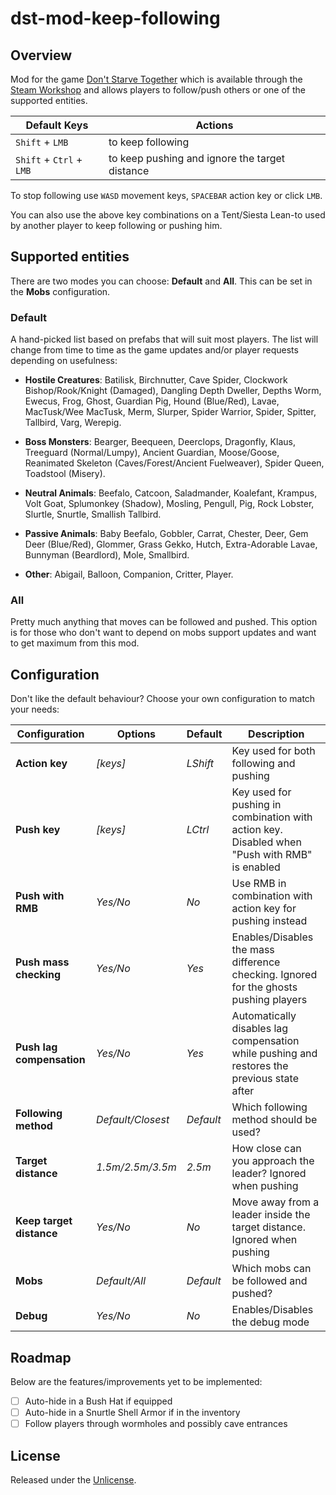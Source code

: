 # dst-mod-keep-following

## Overview

Mod for the game [Don't Starve Together][] which is available through the
[Steam Workshop][] and allows players to follow/push others or one of the
supported entities.

| Default Keys             | Actions                                        |
|--------------------------|------------------------------------------------|
| `Shift` + `LMB`          | to keep following                              |
| `Shift` + `Ctrl` + `LMB` | to keep pushing and ignore the target distance |

To stop following use `WASD` movement keys, `SPACEBAR` action key or click `LMB`.

You can also use the above key combinations on a Tent/Siesta Lean-to used by
another player to keep following or pushing him.

## Supported entities

There are two modes you can choose: **Default** and **All**. This can be set in
the **Mobs** configuration.

### Default

A hand-picked list based on prefabs that will suit most players. The list will
change from time to time as the game updates and/or player requests depending on
usefulness:

- **Hostile Creatures**: Batilisk, Birchnutter, Cave Spider, Clockwork
Bishop/Rook/Knight (Damaged), Dangling Depth Dweller, Depths Worm, Ewecus, Frog,
Ghost, Guardian Pig, Hound (Blue/Red), Lavae, MacTusk/Wee MacTusk, Merm,
Slurper, Spider Warrior, Spider, Spitter, Tallbird, Varg, Werepig.

- **Boss Monsters**: Bearger, Beequeen, Deerclops, Dragonfly, Klaus, Treeguard
(Normal/Lumpy), Ancient Guardian, Moose/Goose, Reanimated Skeleton
(Caves/Forest/Ancient Fuelweaver), Spider Queen, Toadstool (Misery).

- **Neutral Animals**: Beefalo, Catcoon, Saladmander, Koalefant, Krampus, Volt
Goat, Splumonkey (Shadow), Mosling, Pengull, Pig, Rock Lobster, Slurtle,
Snurtle, Smallish Tallbird.

- **Passive Animals**: Baby Beefalo, Gobbler, Carrat, Chester, Deer, Gem Deer
(Blue/Red), Glommer, Grass Gekko, Hutch, Extra-Adorable Lavae,
Bunnyman (Beardlord), Mole, Smallbird.

- **Other**: Abigail, Balloon, Companion, Critter, Player.

### All

Pretty much anything that moves can be followed and pushed. This option is for
those who don't want to depend on mobs support updates and want to get maximum
from this mod.

## Configuration

Don't like the default behaviour? Choose your own configuration to match your
needs:

| Configuration             | Options           | Default   | Description                                                                                   |
|---------------------------|-------------------|-----------|-----------------------------------------------------------------------------------------------|
| **Action key**            | _[keys]_          | _LShift_  | Key used for both following and pushing                                                       |
| **Push key**              | _[keys]_          | _LCtrl_   | Key used for pushing in combination with action key. Disabled when "Push with RMB" is enabled |
| **Push with RMB**         | _Yes/No_          | _No_      | Use RMB in combination with action key for pushing instead                                    |
| **Push mass checking**    | _Yes/No_          | _Yes_     | Enables/Disables the mass difference checking. Ignored for the ghosts pushing players         |
| **Push lag compensation** | _Yes/No_          | _Yes_     | Automatically disables lag compensation while pushing and restores the previous state after   |
| **Following method**      | _Default/Closest_ | _Default_ | Which following method should be used?                                                        |
| **Target distance**       | _1.5m/2.5m/3.5m_  | _2.5m_    | How close can you approach the leader? Ignored when pushing                                   |
| **Keep target distance**  | _Yes/No_          | _No_      | Move away from a leader inside the target distance. Ignored when pushing                      |
| **Mobs**                  | _Default/All_     | _Default_ | Which mobs can be followed and pushed?                                                        |
| **Debug**                 | _Yes/No_          | _No_      | Enables/Disables the debug mode                                                               |

## Roadmap

Below are the features/improvements yet to be implemented:

- [ ] Auto-hide in a Bush Hat if equipped
- [ ] Auto-hide in a Snurtle Shell Armor if in the inventory
- [ ] Follow players through wormholes and possibly cave entrances

## License

Released under the [Unlicense](https://unlicense.org/).

[don't starve together]: https://www.klei.com/games/dont-starve-together
[steam workshop]: https://steamcommunity.com/sharedfiles/filedetails/?id=1835465557
